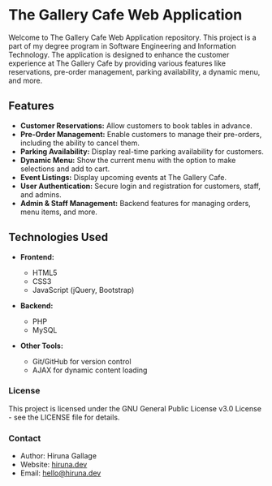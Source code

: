 # The Gallery Cafe Web Application

Welcome to The Gallery Cafe Web Application repository. This project is a part of my degree program in Software Engineering and Information Technology. The application is designed to enhance the customer experience at The Gallery Cafe by providing various features like reservations, pre-order management, parking availability, a dynamic menu, and more.

## Features

- **Customer Reservations:** Allow customers to book tables in advance.
- **Pre-Order Management:** Enable customers to manage their pre-orders, including the ability to cancel them.
- **Parking Availability:** Display real-time parking availability for customers.
- **Dynamic Menu:** Show the current menu with the option to make selections and add to cart.
- **Event Listings:** Display upcoming events at The Gallery Cafe.
- **User Authentication:** Secure login and registration for customers, staff, and admins.
- **Admin & Staff Management:** Backend features for managing orders, menu items, and more.

## Technologies Used

- **Frontend:**
  - HTML5
  - CSS3
  - JavaScript (jQuery, Bootstrap)

- **Backend:**
  - PHP
  - MySQL

- **Other Tools:**
  - Git/GitHub for version control
  - AJAX for dynamic content loading


### License

This project is licensed under the GNU General Public License v3.0 License - see the LICENSE file for details.

### Contact

- Author: Hiruna Gallage
- Website: [hiruna.dev](https://hiruna.dev)
- Email: [hello@hiruna.dev](mailto:hello@hiruna.dev)
